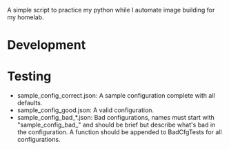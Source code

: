 A simple script to practice my python while I automate image building for my
homelab.

Development
===========


Testing
=======

- sample_config_correct.json: A sample configuration complete with all
  defaults.
- sample_config_good.json: A valid configuration.
- sample_config_bad_*.json: Bad configurations, names must start with
  "sample_config_bad_" and should be brief but describe what's bad in the
  configuration. A function should be appended to BadCfgTests for all
  configurations.
